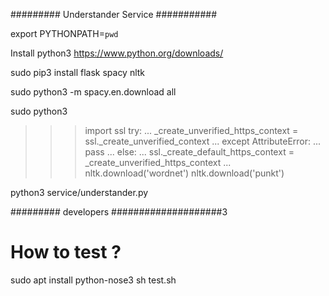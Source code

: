 ######### Understander Service ###########

export PYTHONPATH=`pwd`

Install python3
https://www.python.org/downloads/

sudo pip3 install flask spacy nltk

sudo python3 -m spacy.en.download all

sudo python3
>>> import ssl
>>> try:
...     _create_unverified_https_context = ssl._create_unverified_context
... except AttributeError:
...     pass
... else:
...     ssl._create_default_https_context = _create_unverified_https_context
... 
>>> nltk.download('wordnet')
>>> nltk.download('punkt')

python3 service/understander.py


######### developers ####################3

How to test ?
=============

sudo apt install python-nose3
sh test.sh
